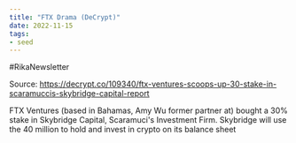 ```yaml
---
title: "FTX Drama (DeCrypt)"
date: 2022-11-15
tags:
- seed
---
```

#RikaNewsletter 

Source: https://decrypt.co/109340/ftx-ventures-scoops-up-30-stake-in-scaramuccis-skybridge-capital-report

FTX Ventures (based in Bahamas, Amy Wu former partner at) bought a 30% stake in Skybridge Capital, Scaramuci's Investment Firm. Skybridge will use the 40 million to hold and invest in crypto on its balance sheet


